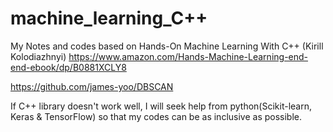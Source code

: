 # machine_learning_C++
My Notes and codes based on Hands-On Machine Learning With C++ (Kirill Kolodiazhnyi)
https://www.amazon.com/Hands-Machine-Learning-end-end-ebook/dp/B0881XCLY8

https://github.com/james-yoo/DBSCAN

If C++ library doesn't work well, I will seek help from python(Scikit-learn, Keras & TensorFlow) so that my codes can be as inclusive as possible.
